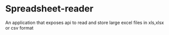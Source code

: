 # Spreadsheet-reader
An application that exposes api to read and store large excel files in xls,xlsx or csv format

